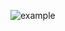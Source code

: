 ![example](https://user-images.githubusercontent.com/23512215/97615292-6f610300-1a1b-11eb-96d3-a00d12469ac1.PNG)
